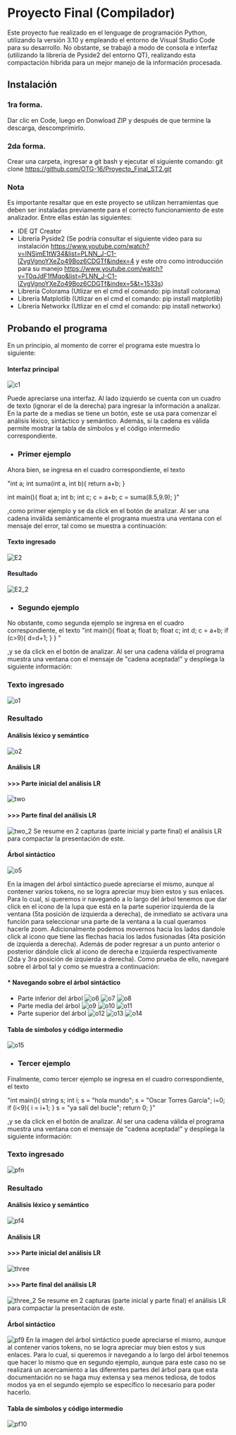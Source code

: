 # Proyecto Final (Compilador)
Este proyecto fue realizado en el lenguage de programación Python, utilizando la versión 3.10 y empleando el entorno de Visual Studio Code para su desarrollo. No obstante, se trabajó a modo de consola e interfaz (utilizando la librería de Pyside2 del entorno QT), realizando esta compactación hibrida para un mejor manejo de la información procesada.

## Instalación
### 1ra forma.
Dar clic en Code, luego en Donwload ZIP y después de que termine la descarga, descomprimirlo.

### 2da forma.
Crear una carpeta, ingresar a git bash y ejecutar el siguiente comando:  git clone https://github.com/OTG-16/Proyecto_Final_ST2.git

### Nota
Es importante resaltar que en este proyecto se utilizan herramientas que deben ser instaladas previamente para el correcto funcionamiento de este analizador. Entre ellas están las siguientes:

- IDE QT Creator
- Librería Pyside2 (Se podría consultar el siguiente video para su instalación https://www.youtube.com/watch?v=INSimE1tW34&list=PLNN_J-C1-lZvgVgnoYXeZo49Boz6CDGTf&index=4 y este otro como introducción para su manejo https://www.youtube.com/watch?v=T0qJdF1fMqo&list=PLNN_J-C1-lZvgVgnoYXeZo49Boz6CDGTf&index=5&t=1533s)
- Librería Colorama (Utlizar en el cmd el comando: pip install colorama)
- Librería Matplotlib (Utlizar en el cmd el comando: pip install matplotlib)
- Librería Networkx (Utlizar en el cmd el comando: pip install networkx)

## Probando el programa
En un principio, al momento de correr el programa este muestra lo siguiente:
#### Interfaz principal
![c1](https://user-images.githubusercontent.com/70919055/191636160-03a7d676-64d0-44b7-be3e-5f74b06b9f8a.PNG)

Puede apreciarse una interfaz. Al lado izquierdo se cuenta con un cuadro de texto (ignorar el de la derecha) para ingresar la información a analizar. En la parte de a medias se tiene un botón, este se usa para comenzar el análisis léxico, sintáctico y semántico. Además, si la cadena es válida permite mostrar la tabla de símbolos y el código intermedio correspondiente. 
- ### Primer ejemplo

Ahora bien, se ingresa en el cuadro correspondiente, el texto 

"int a;
int suma(int a, int b){
return a+b;
}

int main(){
float a;
int b;
int c;
c = a+b;
c = suma(8.5,9.9);
}"

,como primer ejemplo y se da click en el botón de analizar. Al ser una cadena inválida semánticamente el programa muestra una ventana con el mensaje del error, tal como se muestra a continuación:
#### Texto ingresado
![E2](https://user-images.githubusercontent.com/70919055/201827451-47eddeaf-47dd-4d5e-84f3-eda1ec214058.png)
#### Resultado
![E2_2](https://user-images.githubusercontent.com/70919055/201827502-a5e0b5a4-76a3-463d-801a-0a8ed5cb78f8.png)
- ### Segundo ejemplo
No obstante, como segunda ejemplo se ingresa en el cuadro correspondiente, el texto
"int main(){ 
float a; 
float b; 
float c; 
int d;
c = a+b; 
if (c>9){
   d=d+1;
} 
} "

,y se da click en el botón de analizar. Al ser una cadena válida el programa muestra una ventana con el mensaje de "cadena aceptada!" y despliega la siguiente información:
### Texto ingresado
![o1](https://user-images.githubusercontent.com/70919055/205815190-584ec1f3-1ec0-4d71-9848-430c0c20fda2.png)
### Resultado
#### Análisis léxico y semántico
![o2](https://user-images.githubusercontent.com/70919055/205815341-217923e5-16bb-4882-bf90-e936f84907b3.png)
#### Análisis LR
#### >>> Parte inicial del análisis LR
![two](https://user-images.githubusercontent.com/70919055/205820420-7990a46d-bd77-4b4a-bbd2-d6d3dc72271f.png)
#### >>> Parte final del análisis LR
![two_2](https://user-images.githubusercontent.com/70919055/205820486-bd52ad0e-34f2-49db-9b76-1dc25d72efad.png)
Se resume en 2 capturas (parte inicial y parte final) el análisis LR para compactar la presentación de este.
#### Árbol sintáctico 
![o5](https://user-images.githubusercontent.com/70919055/205815614-f23a3e16-8f6e-4180-9e48-e0802cd0bd35.png)

En la imagen del árbol sintáctico puede apreciarse el mismo, aunque al contener varios tokens, no se logra apreciar muy bien estos y sus enlaces. Para lo cual, si queremos ir navegando a lo largo del árbol tenemos que dar click en el icono de la lupa que está en la parte superior izquierda de la ventana (5ta posición de izquierda a derecha), de inmediato se activara una función para seleccionar una parte de la ventana a la cual queramos hacerle zoom. Adicionalmente podemos movernos hacia los lados dandole click al icono que tiene las flechas hacia los lados fusionadas (4ta posición de izquierda a derecha). Además de poder regresar a un punto anterior o posterior dándole click al icono de derecha e izquierda respectivamente (2da y 3ra posición de izquierda a derecha).
Como prueba de ello, navegaré sobre el árbol tal y como se muestra a continuación:
#### * Navegando sobre el árbol sintáctico 
- Parte inferior del árbol
![o6](https://user-images.githubusercontent.com/70919055/205815700-abe08da9-a2d5-4706-a5b6-020b46ebea9a.png)
![o7](https://user-images.githubusercontent.com/70919055/205815789-8fe24635-a17a-4995-9873-fc9686115719.png)
![o8](https://user-images.githubusercontent.com/70919055/205815876-01bf9b82-f977-4220-948d-bb18aea914bc.png)
- Parte media del árbol
![o9](https://user-images.githubusercontent.com/70919055/205815977-b1437a58-e062-438c-a52a-c026d51729aa.png)
![o10](https://user-images.githubusercontent.com/70919055/205816022-a5190b3b-3bf6-4305-921a-12b144693c6c.png)
![o11](https://user-images.githubusercontent.com/70919055/205816069-8cedd3c6-b009-45ae-8dbd-b82fdaf39870.png)
- Parte superior del árbol
![o12](https://user-images.githubusercontent.com/70919055/205816236-b8b52830-d261-41ec-9851-765294d7c722.png)
![o13](https://user-images.githubusercontent.com/70919055/205816360-9cea484f-1e6c-448d-b3a8-1d3ae61838c0.png)
![o14](https://user-images.githubusercontent.com/70919055/205816550-76325a2d-a1da-445f-948b-b9a0fb9628fd.png)
#### Tabla de símbolos y código intermedio
![o15](https://user-images.githubusercontent.com/70919055/205816764-d01e9464-905f-4c24-a502-6e0e50c6316d.png)


- ### Tercer ejemplo
Finalmente, como tercer ejemplo se ingresa en el cuadro correspondiente, el texto

"int main(){
    string s;
    int i;
    s = "hola mundo";
    s = "Oscar Torres García";
    i=0;
    if (i<9){
            i = i+1;
    }
    s = "ya sali del bucle";
    return 0;
}"

,y se da click en el botón de analizar. Al ser una cadena válida el programa muestra una ventana con el mensaje de "cadena aceptada!" y despliega la siguiente información:
### Texto ingresado
![pfn](https://user-images.githubusercontent.com/70919055/205797987-b86c6992-0a51-48aa-a203-bb9f6377bcb4.png)
### Resultado
#### Análisis léxico y semántico
![pf4](https://user-images.githubusercontent.com/70919055/205793756-3f2911af-3185-4d47-82b5-b456c207bb09.png)
#### Análisis LR
#### >>> Parte inicial del análisis LR 
![three](https://user-images.githubusercontent.com/70919055/205820584-3a85891d-4637-4d82-aacc-063fda32f5d5.png)
#### >>> Parte final del análisis LR
![three_2](https://user-images.githubusercontent.com/70919055/205820663-7bfac261-2735-4a80-bd61-0357c81b976e.png)
Se resume en 2 capturas (parte inicial y parte final) el análisis LR para compactar la presentación de este.

#### Árbol sintáctico 
![pf9](https://user-images.githubusercontent.com/70919055/205795609-55fff287-9a53-4718-83c7-e85c9fdcf738.png)
En la imagen del árbol sintáctico puede apreciarse el mismo, aunque al contener varios tokens, no se logra apreciar muy bien estos y sus enlaces. Para lo cual, si queremos ir navegando a lo largo del árbol tenemos que hacer lo mismo que en segundo ejemplo, aunque para este caso no se realizará un acercamiento a las diferentes partes del árbol para que esta documentación no se haga muy extensa y sea menos tediosa, de todos modos ya en el segundo ejemplo se específico lo necesario para poder hacerlo.
#### Tabla de símbolos y código intermedio
![pf10](https://user-images.githubusercontent.com/70919055/205796414-82f51689-b739-426d-840b-3eacbe5cc5d1.png)

